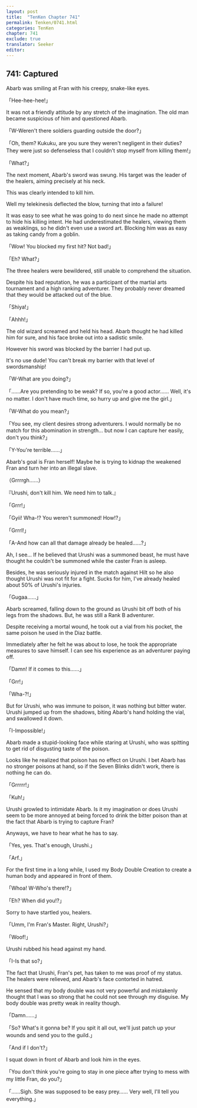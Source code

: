 ```yaml
---
layout: post
title:  "TenKen Chapter 741"
permalink: Tenken/0741.html
categories: TenKen
chapter: 741
exclude: true
translator: Seeker
editor: 
---
```

<h2>741: Captured</h2>

Abarb was smiling at Fran with his creepy, snake-like eyes.

「Hee-hee-hee!」

It was not a friendly attitude by any stretch of the imagination. The old man became suspicious of him and questioned Abarb.

「W-Weren't there soldiers guarding outside the door?」

「Oh, them? Kukuku, are you sure they weren't negligent in their duties? They were just so defenseless that I couldn't stop myself from killing them!」

「What?」

The next moment, Abarb's sword was swung. His target was the leader of the healers, aiming precisely at his neck.

This was clearly intended to kill him.

Well my telekinesis deflected the blow, turning that into a failure!

It was easy to see what he was going to do next since he made no attempt to hide his killing intent. He had underestimated the healers, viewing them as weaklings, so he didn't even use a sword art. Blocking him was as easy as taking candy from a goblin.

「Wow! You blocked my first hit? Not bad!」

「Eh? What?」

The three healers were bewildered, still unable to comprehend the situation.

Despite his bad reputation, he was a participant of the martial arts tournament and a high ranking adventurer. They probably never dreamed that they would be attacked out of the blue.

「Shiya!」

「Ahhh!」

The old wizard screamed and held his head. Abarb thought he had killed him for sure, and his face broke out into a sadistic smile.

However his sword was blocked by the barrier I had put up.

It's no use dude! You can't break my barrier with that level of swordsmanship!

「W-What are you doing?」

「……Are you pretending to be weak? If so, you're a good actor…… Well, it's no matter. I don't have much time, so hurry up and give me the girl.」

「W-What do you mean?」

「You see, my client desires strong adventurers. I would normally be no match for this abomination in strength… but now I can capture her easily, don't you think?」

「Y-You're terrible……」

Abarb's goal is Fran herself! Maybe he is trying to kidnap the weakened Fran and turn her into an illegal slave.

（Grrrrgh……）

『Urushi, don't kill him. We need him to talk.』

「Grrr!」

「Gyii! Wha-!? You weren't summoned! How!?」

「Grrrl!」

「A-And how can all that damage already be healed……?」

Ah, I see… If he believed that Urushi was a summoned beast, he must have thought he couldn't be summoned while the caster Fran is asleep.

Besides, he was seriously injured in the match against Hilt so he also thought Urushi was not fit for a fight. Sucks for him, I've already healed about 50% of Urushi's injuries.

「Gugaa……」

Abarb screamed, falling down to the ground as Urushi bit off both of his legs from the shadows. But, he was still a Rank B adventurer.

Despite receiving a mortal wound, he took out a vial from his pocket, the same poison he used in the Diaz battle.

Immediately after he felt he was about to lose, he took the appropriate measures to save himself. I can see his experience as an adventurer paying off.

「Damn! If it comes to this……」

「Grr!」

「Wha-?!」

But for Urushi, who was immune to poison, it was nothing but bitter water. Urushi jumped up from the shadows, biting Abarb's hand holding the vial, and swallowed it down.

「I-Impossible!」

Abarb made a stupid-looking face while staring at Urushi, who was spitting to get rid of disgusting taste of the poison.

Looks like he realized that poison has no effect on Urushi. I bet Abarb has no stronger poisons at hand, so if the Seven Blinks didn't work, there is nothing he can do.

「Grrrrr!」

「Kuh!」

Urushi growled to intimidate Abarb. Is it my imagination or does Urushi seem to be more annoyed at being forced to drink the bitter poison than at the fact that Abarb is trying to capture Fran?

Anyways, we have to hear what he has to say.

「Yes, yes. That's enough, Urushi.」

「Arf.」

For the first time in a long while, I used my Body Double Creation to create a human body and appeared in front of them.

「Whoa! W-Who's there!?」

「Eh? When did you!?」

Sorry to have startled you, healers.

「Umm, I'm Fran's Master. Right, Urushi?」

「Woof!」

Urushi rubbed his head against my hand.

「I-Is that so?」

The fact that Urushi, Fran's pet, has taken to me was proof of my status. The healers were relieved, and Abarb's face contorted in hatred.

He sensed that my body double was not very powerful and mistakenly thought that I was so strong that he could not see through my disguise. My body double was pretty weak in reality though.

「Damn……」

「So? What's it gonna be? If you spit it all out, we'll just patch up your wounds and send you to the guild.」

「And if I don't?」

I squat down in front of Abarb and look him in the eyes.

「You don't think you're going to stay in one piece after trying to mess with my little Fran, do you?」

「……Sigh. She was supposed to be easy prey…… Very well, I'll tell you everything.」



